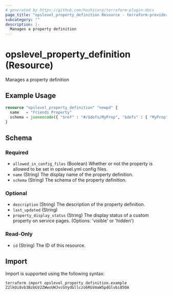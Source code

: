 ```yaml
---
# generated by https://github.com/hashicorp/terraform-plugin-docs
page_title: "opslevel_property_definition Resource - terraform-provider-opslevel"
subcategory: ""
description: |-
  Manages a property definition
---
```


# opslevel_property_definition (Resource)

Manages a property definition

## Example Usage

```terraform
resource "opslevel_property_definition" "newpd" {
  name   = "Friends Property"
  schema = jsonencode({ "$ref" : "#/$defs/MyProp", "$defs" : { "MyProp" : { "properties" : { "name" : { "type" : "string", "title" : "the new name", "description" : "The name of a friend", "default" : "alex", "examples" : ["joe", "lucy"] } }, "additionalProperties" : false, "type" : "object", "required" : ["name"] } } })
}
```

<!-- schema generated by tfplugindocs -->
## Schema

### Required

- `allowed_in_config_files` (Boolean) Whether or not the property is allowed to be set in opslevel.yml config files.
- `name` (String) The display name of the property definition.
- `schema` (String) The schema of the property definition.

### Optional

- `description` (String) The description of the property definition.
- `last_updated` (String)
- `property_display_status` (String) The display status of a custom property on service pages. (Options: 'visible' or 'hidden')

### Read-Only

- `id` (String) The ID of this resource.

## Import

Import is supported using the following syntax:

```shell
terraform import opslevel_property_definition.example Z2lkOi8vb3BzbGV2ZWwvUHJvcGVydGllczo6RGVmaW5pdGlvbi85OA
```
